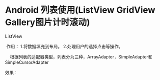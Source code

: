 # Android 列表使用(ListView GridView Gallery图片计时滚动)
  <p>ListView</p> 
<p>&nbsp;作用：&nbsp;1.将数据填充到布局。&nbsp;2.处理用户的选择点击等操作。</p> 
<p>&nbsp; &nbsp; 根据列表的适配器类型，列表分为三种，ArrayAdapter，SimpleAdapter和SimpleCursorAdapter</p> 

<p>效果：</p> 
<p>&nbsp;&nbsp;<img alt="" src="https://static.oschina.net/uploads/img/201702/08164857_nPGW.jpg"><img alt="" src="https://static.oschina.net/uploads/img/201702/08164857_O2Fa.jpg"><img alt="" src="https://static.oschina.net/uploads/img/201702/08164857_j302.jpg"></p> 
<p>&nbsp;</p> 
